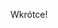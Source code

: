 <!-- ---
name: lang
title: Język fizyki współczesniej
--- -->

Wkrótce!

<!-- ## Lagrange

## Hamilton

## Geometria różniczkowa

## Przykład: elektromagnetyzm -->